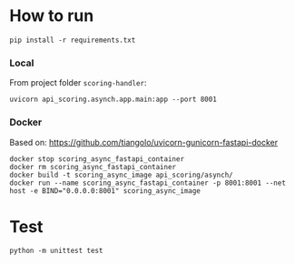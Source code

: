 # How to run

```
pip install -r requirements.txt
```


### Local

From project folder `scoring-handler`:

```
uvicorn api_scoring.asynch.app.main:app --port 8001
```


### Docker

Based on: https://github.com/tiangolo/uvicorn-gunicorn-fastapi-docker

```
docker stop scoring_async_fastapi_container
docker rm scoring_async_fastapi_container
docker build -t scoring_async_image api_scoring/asynch/
docker run --name scoring_async_fastapi_container -p 8001:8001 --net host -e BIND="0.0.0.0:8001" scoring_async_image
```


# Test

```
python -m unittest test
```
